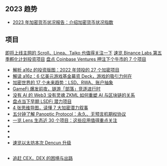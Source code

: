## 2023 趋势

- [2023 年加密货币状况报告：介绍加密货币状况指数](https://a16zcrypto.com/posts/article/state-of-crypto-report-2023/)

## 项目

[即将上线主网的 Scroll、Linea、Taiko 也值得关注一下](https://twitter.com/BTW0205/status/1671065095001210881)
[速览 Binance Labs 第五季孵化计划投资项目](https://foresightnews.pro/article/detail/35749)
[盘点 Coinbase Ventures 押注下个牛市的 7 个项目](https://foresightnews.pro/article/detail/35248)

- [解析 a16z 的投资版图：2022 年领投的 27 个加密项目](https://www.theblockbeats.info/news/31926?search=1)
- [解读 a16z：6 亿美元游戏基金募资 Deck，游戏的吸引力何在](https://www.theblockbeats.info/news/37133?search=1)
- [加密世界的 17 个未来趋势：LSD、RWA、账户抽象](https://foresightnews.pro/article/detail/34500)
- [GameFi 爆发前夜，链游「部落」竞逐进行时](https://www.theblockbeats.info/news/42477)
- [没有 AI 的 Web3 没有灵魂 ZKML 如何重塑 AI 与区块链的关系](https://web3caff.com/zh/archives/63172)
- [盘点当下早期 LSDFi 潜力项目](https://foresightnews.pro/article/detail/35028)
- [4 张思维导图，读懂 7 大加密潜力叙事](https://foresightnews.pro/article/detail/34367)
- [五分钟了解 Panoptic Protocol：永久、无预言机期权协议](https://foresightnews.pro/article/detail/35362)
- [一览 Lens 生态近 30 个项目：这些应用值得重点关注](https://foresightnews.pro/article/detail/17282)
- []()
- []()
- []()
- [速览以太坊本次 Dencun 升级](https://foresightnews.pro/article/detail/35032)

##

- [追赶 CEX，DEX 的困境与出路](https://foresightnews.pro/article/detail/35006)
